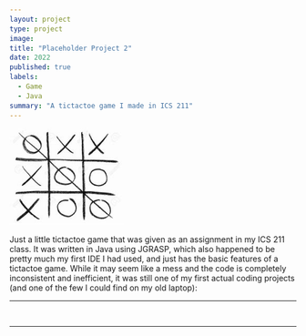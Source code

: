 ```yaml
---
layout: project
type: project
image: 
title: "Placeholder Project 2"
date: 2022
published: true
labels:
  - Game
  - Java
summary: "A tictactoe game I made in ICS 211"
---
```

<img width="200px" src="../img/tictactoePic.jpg" class="img-thumbnail" >

Just a little tictactoe game that was given as an assignment in my ICS 211 class. It was written in Java using JGRASP, which also happened to be pretty much my first IDE I had used, and just has the basic features of a tictactoe game. While it may seem like a mess and the code is completely inconsistent and inefficient, it was still one of my first actual coding projects (and one of the few I could find on my old laptop):

<hr>

<pre>

</pre>

<hr>
